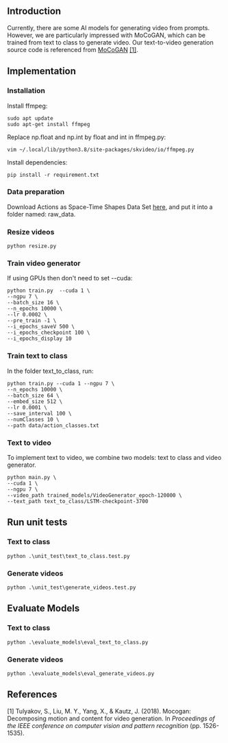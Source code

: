 ## Introduction
Currently, there are some AI models for generating video from prompts. However, we are particularly impressed with MoCoGAN, which can be trained from text to class to generate video. Our text-to-video generation source code is referenced from [MoCoGAN](https://github.com/CarloP95/mocogan/tree/a71449c0b617265b8c5193449b8121267941bf4c) [[1]](#1).
## Implementation
### Installation
Install ffmpeg: 
```
sudo apt update
sudo apt-get install ffmpeg
```
Replace np.float and np.int by float and int in ffmpeg.py:
```
vim ~/.local/lib/python3.8/site-packages/skvideo/io/ffmpeg.py
```

Install dependencies: 
```
pip install -r requirement.txt
```
### Data preparation
Download Actions as Space-Time Shapes Data Set [here](https://www.wisdom.weizmann.ac.il/%7Evision/SpaceTimeActions.html), and put it into a folder named: raw_data.
### Resize videos

```
python resize.py
```
### Train video generator
If using GPUs then don't need to set --cuda:
```
python train.py  --cuda 1 \
--ngpu 7 \
--batch_size 16 \
--n_epochs 10000 \
--lr 0.0002 \
--pre_train -1 \
--i_epochs_saveV 500 \
--i_epochs_checkpoint 100 \
--i_epochs_display 10
```
### Train text to class
In the folder text_to_class, run:
```
python train.py --cuda 1 --ngpu 7 \
--n_epochs 10000 \
--batch_size 64 \
--embed_size 512 \
--lr 0.0001 \
--save_interval 100 \
--numClasses 10 \
--path data/action_classes.txt
```
### Text to video
To implement text to video, we combine two models: text to class and video generator.
```
python main.py \
--cuda 1 \
--ngpu 7 \
--video_path trained_models/VideoGenerator_epoch-120000 \
--text_path text_to_class/LSTM-checkpoint-3700
```
## Run unit tests
### Text to class

```
python .\unit_test\text_to_class.test.py
```
### Generate videos
```
python .\unit_test\generate_videos.test.py
```

## Evaluate Models
### Text to class
```
python .\evaluate_models\eval_text_to_class.py
```
### Generate videos
```
python .\evaluate_models\eval_generate_videos.py
```
## References
<a id="1">[1]</a> 
Tulyakov, S., Liu, M. Y., Yang, X., & Kautz, J. (2018). Mocogan: Decomposing motion and content for video generation. In *Proceedings of the IEEE conference on computer vision and pattern recognition* (pp. 1526-1535).